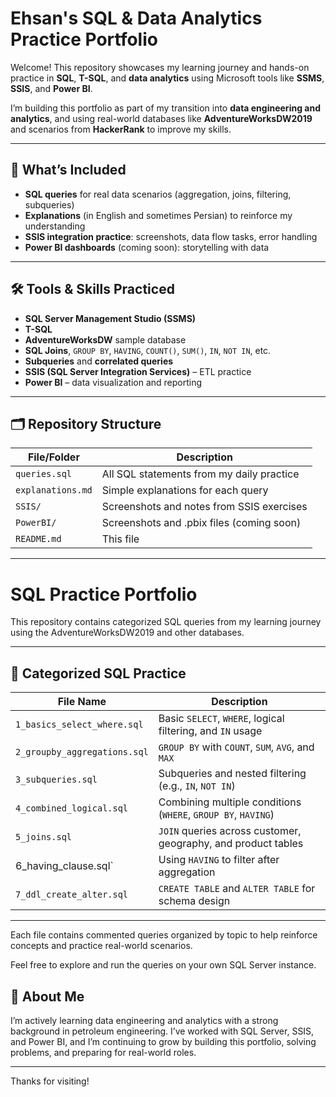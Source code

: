 # Ehsan's SQL & Data Analytics Practice Portfolio

Welcome! This repository showcases my learning journey and hands-on practice in **SQL**, **T-SQL**, and **data analytics** using Microsoft tools like **SSMS**, **SSIS**, and **Power BI**.

I’m building this portfolio as part of my transition into **data engineering and analytics**, and using real-world databases like **AdventureWorksDW2019** and scenarios from **HackerRank** to improve my skills.

---

## 📘 What’s Included

- **SQL queries** for real data scenarios (aggregation, joins, filtering, subqueries)
- **Explanations** (in English and sometimes Persian) to reinforce my understanding
- **SSIS integration practice**: screenshots, data flow tasks, error handling
- **Power BI dashboards** (coming soon): storytelling with data

---

## 🛠 Tools & Skills Practiced

- **SQL Server Management Studio (SSMS)**
- **T-SQL**
- **AdventureWorksDW** sample database
- **SQL Joins**, `GROUP BY`, `HAVING`, `COUNT()`, `SUM()`, `IN`, `NOT IN`, etc.
- **Subqueries** and **correlated queries**
- **SSIS (SQL Server Integration Services)** – ETL practice
- **Power BI** – data visualization and reporting

---

## 🗂 Repository Structure

| File/Folder         | Description                                 |
|---------------------|---------------------------------------------|
| `queries.sql`        | All SQL statements from my daily practice   |
| `explanations.md`    | Simple explanations for each query          |
| `SSIS/`              | Screenshots and notes from SSIS exercises   |
| `PowerBI/`           | Screenshots and .pbix files (coming soon)   |
| `README.md`          | This file                                   |

---

# SQL Practice Portfolio

This repository contains categorized SQL queries from my learning journey using the AdventureWorksDW2019 and other databases.

---

## 📁 Categorized SQL Practice

| File Name                         | Description                                                   |
|-----------------------------------|---------------------------------------------------------------|
| `1_basics_select_where.sql`       | Basic `SELECT`, `WHERE`, logical filtering, and `IN` usage    |
| `2_groupby_aggregations.sql`      | `GROUP BY` with `COUNT`, `SUM`, `AVG`, and `MAX`              |
| `3_subqueries.sql`                | Subqueries and nested filtering (e.g., `IN`, `NOT IN`)        |
| `4_combined_logical.sql`          | Combining multiple conditions (`WHERE`, `GROUP BY`, `HAVING`) |
| `5_joins.sql`                     | `JOIN` queries across customer, geography, and product tables |
|  6_having_clause.sql`             | Using `HAVING` to filter after aggregation                    |
| `7_ddl_create_alter.sql`          | `CREATE TABLE` and `ALTER TABLE` for schema design            |

---

Each file contains commented queries organized by topic to help reinforce concepts and practice real-world scenarios.

Feel free to explore and run the queries on your own SQL Server instance.

## 🌱 About Me

I’m actively learning data engineering and analytics with a strong background in petroleum engineering. I’ve worked with SQL Server, SSIS, and Power BI, and I’m continuing to grow by building this portfolio, solving problems, and preparing for real-world roles.

---

Thanks for visiting!

